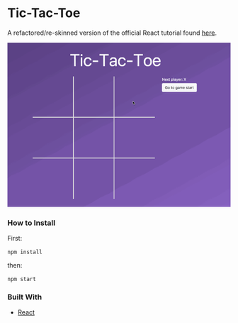 # Tic-Tac-Toe

A refactored/re-skinned version of the official React tutorial found [here](https://reactjs.org/tutorial/tutorial.html).

![demo](./public/demo.gif)

### How to Install

First:

```
npm install
```

then:

```
npm start
```



### Built With

- [React](https://reactjs.org/)
